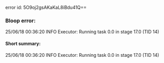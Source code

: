 error id: 5O9oj2gsAKaKaL8iBdu41Q==
### Bloop error:

25/06/18 00:36:20 INFO Executor: Running task 0.0 in stage 17.0 (TID 14)
#### Short summary: 

25/06/18 00:36:20 INFO Executor: Running task 0.0 in stage 17.0 (TID 14)